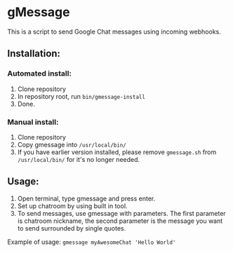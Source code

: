 # gMessage

This is a script to send Google Chat messages using incoming webhooks.

## Installation:

### Automated install:
1. Clone repository
2. In repository root, run ```bin/gmessage-install```
3. Done.

### Manual install:
1. Clone repository
2. Copy gmessage into ```/usr/local/bin/```
3. If you have earlier version installed, please remove ```gmessage.sh``` from ```/usr/local/bin/``` for it's no longer needed.

## Usage:
1. Open terminal, type gmessage and press enter.
2. Set up chatroom by using built in tool.
3. To send messages, use gmessage with parameters. The first parameter is chatroom nickname, the second parameter is the message you want to send surrounded by single quotes.

Example of usage:
```gmessage myAwesomeChat 'Hello World'```
